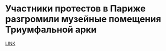 # Участники протестов в Париже разгромили музейные помещения Триумфальной арки 



[LINK](https://varlamov.ru/3202938.html)